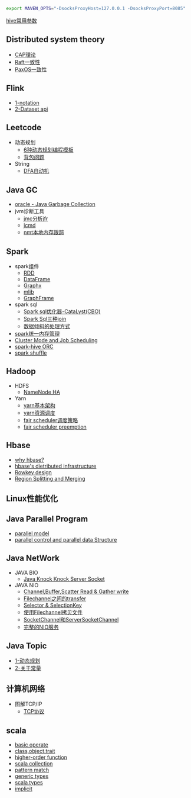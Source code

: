 ```bash
export MAVEN_OPTS="-DsocksProxyHost=127.0.0.1 -DsocksProxyPort=8085"
```
[hive常用参数](https://github/lj72808up/JavaFeatures/blob/master/hive%E5%B8%B8%E7%94%A8%E5%8F%82%E6%95%B0%E9%85%8D%E7%BD%AE.ipynb)
## Distributed system theory
* [CAP理论](https://github/lj72808up/JavaFeatures/blob/master/Distributed%20System/2-CAP%E7%90%86%E8%AE%BA.ipynb)
* [Raft一致性](https://github/lj72808up/JavaFeatures/blob/master/Distributed%20System/3-raft%E4%B8%80%E8%87%B4%E6%80%A7.ipynb)
* [PaxOS一致性](https://github/lj72808up/JavaFeatures/blob/master/Distributed%20System/1-Paxos%E7%AE%97%E6%B3%95.ipynb)

## Flink
* [1-notation](https://github/lj72808up/JavaFeatures/blob/master/Flink/1-notion.ipynb)
* [2-Dataset api](https://github/lj72808up/JavaFeatures/blob/master/Flink/2-Dataset%20api.ipynb)

## Leetcode
* 动态规划
    * [6种动态规划编程模板](https://github/lj72808up/JavaFeatures/blob/master/Leetcode/DP/1-%E5%85%AD%E7%A7%8DDP.ipynb)
    * [背包问题](https://github/lj72808up/JavaFeatures/blob/master/Leetcode/DP/2-%E8%83%8C%E5%8C%85%E9%97%AE%E9%A2%98.ipynb)
* String
    * [DFA自动机](https://github/lj72808up/JavaFeatures/blob/master/Leetcode/Strings/DFA.ipynb)

## Java GC
* [oracle - Java Garbage Collection](https://github/lj72808up/JavaFeatures/blob/master/GC/oracle%20-%20Java%20Garbage%20Collection2.ipynb)
* jvm诊断工具
    * [jmc分析jfr](https://github/lj72808up/JavaFeatures/blob/master/GC/Java%20Diagnostic%20Tools/1-jfr.ipynb)
    * [jcmd](https://github/lj72808up/JavaFeatures/blob/master/GC/Java%20Diagnostic%20Tools/2-jcmd.ipynb)
    * [nmt本地内存跟踪](https://github/lj72808up/JavaFeatures/blob/master/GC/Java%20Diagnostic%20Tools/3-nmt.ipynb)

## Spark
* spark组件
    * [RDD](https://github/lj72808up/JavaFeatures/blob/master/Spark/spark%E7%BB%84%E4%BB%B6/1-RDD-doc.ipynb)
    * [DataFrame](https://github/lj72808up/JavaFeatures/blob/master/Spark/spark%E7%BB%84%E4%BB%B6/2-DataFrame%2CDataSet%E5%92%8CSql.ipynb)
    * [Graphx](https://github/lj72808up/JavaFeatures/blob/master/Spark/spark%E7%BB%84%E4%BB%B6/5-graphx.ipynb)
    * [mlib](https://github/lj72808up/JavaFeatures/blob/master/Spark/spark%E7%BB%84%E4%BB%B6/4-Spark%20MLib.ipynb)
    * [GraphFrame](https://github/lj72808up/JavaFeatures/blob/master/Spark/spark%E7%BB%84%E4%BB%B6/3-GraphFrame.ipynb)
* spark sql
    * [Spark sql优化器-CataLyst(CBO)](https://github/lj72808up/JavaFeatures/blob/master/Spark/Spark%20Sql%E4%BC%98%E5%8C%96%E5%99%A8%E5%BC%95%E6%93%8E-CataLyst%28CBO%29.ipynb)
    * [Spark Sql三种join](https://github/lj72808up/JavaFeatures/blob/master/Spark/Spark%20join%E7%9A%843%E7%A7%8D%E5%AE%9E%E7%8E%B0.ipynb)
    * [数据倾斜的处理方式](https://github/lj72808up/JavaFeatures/blob/master/Spark/Spark%E6%95%B0%E6%8D%AE%E5%80%BE%E6%96%9C.ipynb)
* [spark统一内存管理](https://github/lj72808up/JavaFeatures/blob/master/Spark/Spark%E7%BB%9F%E4%B8%80%E5%86%85%E5%AD%98%E7%AE%A1%E7%90%86.ipynb)
* [Cluster Mode and Job Scheduling](https://github/lj72808up/JavaFeatures/blob/master/Spark/Cluster%20Mode%20and%20Job%20Scheduling.ipynb)
* [spark-hive ORC](https://github/lj72808up/JavaFeatures/blob/master/Spark/spark-hive%20orc.ipynb)
* [spark shuffle](https://github/lj72808up/JavaFeatures/blob/master/Spark/spark%20shuffle%E7%90%86%E8%A7%A3.ipynb)

## Hadoop
* HDFS
    * [NameNode HA](https://github/lj72808up/JavaFeatures/blob/master/hadoop/Hdfs/NameNode%20HA.ipynb)
* Yarn
    * [yarn基本架构](https://github/lj72808up/JavaFeatures/blob/master/hadoop/Yarn/1-Yarn%E6%9E%B6%E6%9E%84.ipynb)
    * [yarn资源调度](https://github.com/lj72808up/JavaFeatures/blob/master/hadoop/Yarn/2-Yarn%E8%B0%83%E5%BA%A6.ipynb)
    * [fair scheduler调度策略](https://github/lj72808up/JavaFeatures/blob/master/hadoop/Yarn/3-FairScheduler%E8%B0%83%E5%BA%A6%E5%99%A8.ipynb)
    * [fair scheduler preemption](https://github/lj72808up/JavaFeatures/blob/master/hadoop/Yarn/4-FairScheduler%E7%9A%84%E6%8A%A2%E5%8D%A0%E6%9C%BA%E5%88%B6.ipynb)

## Hbase
- [why hbase?](http://github/lj72808up/JavaFeatures/blob/master/5beee9f776165a711d863e26334c9461772a8fc5/Hbase/1-Hbase%E5%9F%BA%E6%9C%AC%E6%A6%82%E5%BF%B5.ipynb)
- [hbase's dietributed infrastructure](http://github/lj72808up/JavaFeatures/blob/master/5beee9f776165a711d863e26334c9461772a8fc5/Hbase/2-Hbase%E7%B3%BB%E7%BB%9F%E6%9E%B6%E6%9E%84.ipynb)
- [Rowkey design](http://github/lj72808up/JavaFeatures/blob/master/5beee9f776165a711d863e26334c9461772a8fc5/Hbase/3-rowkey%E8%AE%BE%E8%AE%A1.ipynb)
- [Region Splitting and Merging](http://github/lj72808up/JavaFeatures/blob/master/5beee9f776165a711d863e26334c9461772a8fc5/Hbase/4-Region%20Splitting%20and%20Merging.ipynb)

## Linux性能优化

## Java Parallel Program
* [parallel model](http://github/lj72808up/JavaFeatures/blob/master/6a4009c8ea14bcbfc12995edf5450b1e01e86b74/Java%20Parallel%20program/1-parallel%20programming%20Model.ipynb)
* [parallel control and parallel data Structure](http://github/lj72808up/JavaFeatures/blob/master/6a4009c8ea14bcbfc12995edf5450b1e01e86b74/Java%20Parallel%20program/2-parallel%20control%20method.ipynb)

## Java NetWork
* JAVA BIO
	- [Java Knock Knock Server Socket](http://github/lj72808up/JavaFeatures/blob/master/5beee9f776165a711d863e26334c9461772a8fc5/Java%20NetWork/1-Java%20Knock%20Knock%20Server%20Socket.ipynb)
* JAVA NIO
    - [Channel,Buffer,Scatter Read & Gather write](http://github/lj72808up/JavaFeatures/blob/master/5beee9f776165a711d863e26334c9461772a8fc5/Java%20NetWork/2.2-Channel%E4%B8%8EBuffer.ipynb)
    - [Filechannel之间的transfer](https://github/lj72808up/JavaFeatures/blob/master/Java%20NetWork/2.3-Channel%20Transfers.ipynb)
    - [Selector & SelectionKey](http://github/lj72808up/JavaFeatures/blob/master/5beee9f776165a711d863e26334c9461772a8fc5/Java%20NetWork/2.4-Selector.ipynb)
    - [使用Filechannel拷贝文件](https://github/lj72808up/JavaFeatures/blob/master/Java%20NetWork/2.5%20FileChannel.ipynb)
    - [SocketChannel和ServerSocketChannel](https://github/lj72808up/JavaFeatures/blob/master/Java%20NetWork/2.6%20SocketChannel%E5%92%8CServerSocketChannel.ipynb)
    - [完整的NIO服务](https://github/lj72808up/JavaFeatures/blob/master/Java%20NetWork/2.7%20Non-blocking%20Sever.ipynb)

## Java Topic
* [1-动态规划](http://149.129.33.202:5000/github/lj72808up/JavaFeatures/blob/master/Java%20Topic/1-%E5%8A%A8%E6%80%81%E4%BB%A3%E7%90%86.ipynb)
* [2-关于常量](http://149.129.33.202:5000/github/lj72808up/JavaFeatures/blob/master/Java%20Topic/2-%E5%85%B3%E4%BA%8E%E5%B8%B8%E9%87%8F%28String%29.ipynb)


## 计算机网络
* 图解TCP/IP
    * [TCP协议](https://github/lj72808up/JavaFeatures/blob/master/%E8%AE%A1%E7%AE%97%E6%9C%BA%E7%BD%91%E7%BB%9C/%E5%9B%BE%E8%A7%A3TCP/6.1-TCP.ipynb)

## scala
* [basic operate](http://149.129.33.202:5000/github/lj72808up/JavaFeatures/blob/master/Scala/1-scala%E5%9F%BA%E6%9C%AC%E8%AF%AD%E6%B3%95%E4%B8%8E%E5%9F%BA%E6%9C%AC%E6%95%B0%E6%8D%AE%E7%BB%93%E6%9E%84.ipynb)
* [class,object,trait](http://149.129.33.202:5000/github/lj72808up/JavaFeatures/blob/master/Scala/2-%E7%B1%BB%E4%B8%8E%E5%AF%B9%E8%B1%A1%2C%E7%89%B9%E8%B4%A8.ipynb)
* [higher-order function](http://149.129.33.202:5000/github/lj72808up/JavaFeatures/blob/master/Scala/3-unapply%E4%B8%8E%E9%AB%98%E9%98%B6%E5%87%BD%E6%95%B0.ipynb)
* [scala collection](http://149.129.33.202:5000/github/lj72808up/JavaFeatures/blob/master/Scala/4-%E9%9B%86%E5%90%88.ipynb)
* [pattern match](http://149.129.33.202:5000/github/lj72808up/JavaFeatures/blob/master/Scala/5-%E6%A8%A1%E5%BC%8F%E5%8C%B9%E9%85%8D.ipynb)
* [generic types](http://149.129.33.202:5000/github/lj72808up/JavaFeatures/blob/master/Scala/6-%E6%B3%9B%E5%9E%8B.ipynb)
* [scala types](http://149.129.33.202:5000/github/lj72808up/JavaFeatures/blob/master/Scala/7-scala%E9%AB%98%E7%BA%A7%E7%B1%BB%E5%9E%8B.ipynb)
* [implicit](http://149.129.33.202:5000/github/lj72808up/JavaFeatures/blob/master/Scala/8-%E9%9A%90%E5%BC%8F%E8%BD%AC%E6%8D%A2.ipynb)
